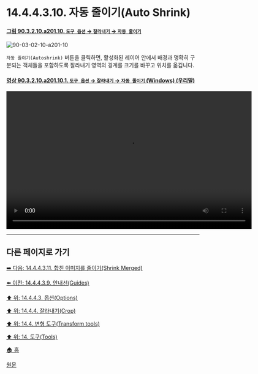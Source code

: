 # 14.4.4.3.10. 자동 줄이기(Auto Shrink)

<a id="90-03-02-10-a201-10"></a>

#### [그림 90.3.2.10.a201.10. `도구 옵션` → `잘라내기` → `자동 줄이기`](./90-03-02-10-crop.md#90-03-02-10-a201-10)
![90-03-02-10-a201-10](https://github.com/wonder13662/gimp/assets/15767104/488aff5f-53eb-42af-9e82-3f816913e25a)

`자동 줄이기(Autoshrink)` 버튼을 클릭하면, 활성화된 레이어 안에서 배경과 명확히 구분되는 객체들을 포함하도록 잘라내기 영역의 경계를 크기를 바꾸고 위치를 옮깁니다.

<a id="90-03-02-10-a201-10-01"></a>

#### [영상 90.3.2.10.a201.10.1. `도구 옵션` → `잘라내기` → `자동 줄이기` (Windows) (우리말)](./90-03-02-10-crop.md#90-03-02-10-a201-10-01)
<video controls="controls" width="640" height="360" src="https://github.com/wonder13662/gimp/assets/15767104/ec55fec4-fbba-4475-9e49-12b9004cb305"></video>

***

## 다른 페이지로 가기

[➡️ 다음: 14.4.4.3.11. 합친 이미지를 줄이기(Shrink Merged)](./14-04-04-03-11-shrink_merged.md)

[⬅️ 이전: 14.4.4.3.9. 안내선(Guides)](./14-04-04-03-09-guides.md)

[⬆️ 위: 14.4.4.3. 옵션(Options)](./14-04-04-03-00-options.md)

[⬆️ 위: 14.4.4. 잘라내기(Crop)](./14-04-04-00-crop.md)

[⬆️ 위: 14.4. 변형 도구(Transform tools)](./14-04-00-transform-tools.md)

[⬆️ 위: 14. 도구(Tools)](./14-00-tools.md)

[🏠 홈](./00-home.md)

[원문](https://docs.gimp.org/2.10/ko/gimp-tool-crop.html#idm15201)